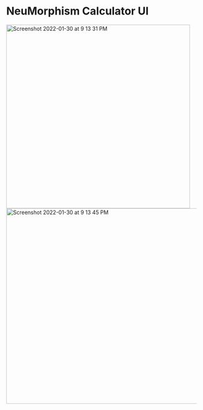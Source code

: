 # NeuMorphism Calculator UI
<img width="486" alt="Screenshot 2022-01-30 at 9 13 31 PM" src="https://user-images.githubusercontent.com/38829097/151706089-7f340f74-55de-494b-af9a-e6d72b7e0140.png"> <img width="517" alt="Screenshot 2022-01-30 at 9 13 45 PM" src="https://user-images.githubusercontent.com/38829097/151706099-8821f0c3-5d70-4d2f-86f4-150f85afdcd1.png">


